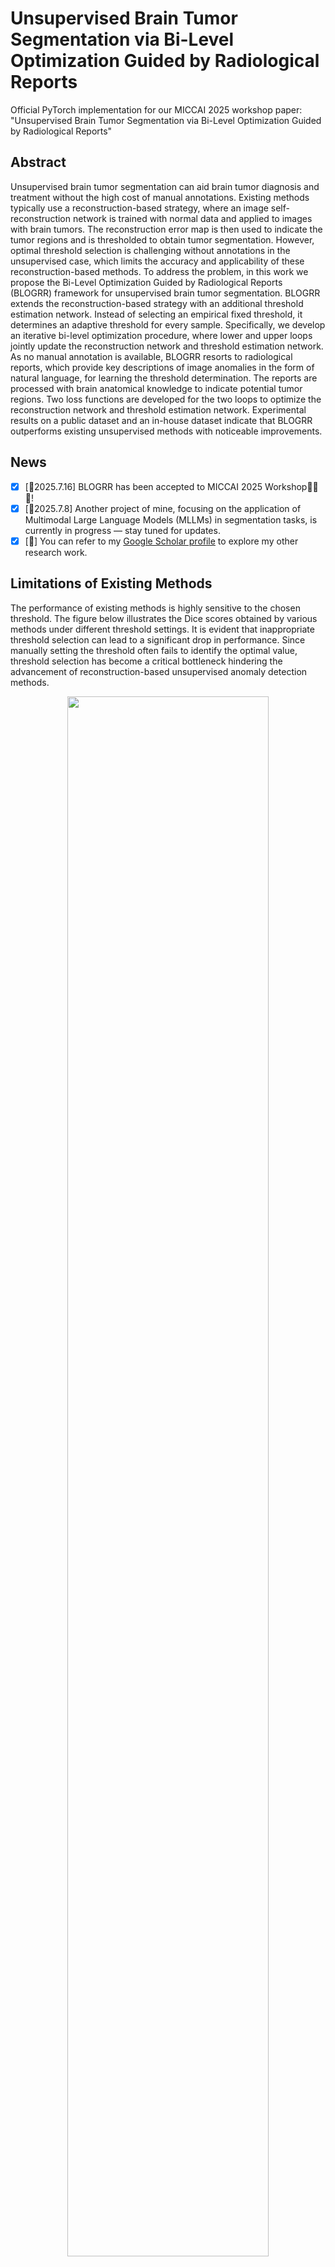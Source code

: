 # Unsupervised Brain Tumor Segmentation via Bi-Level Optimization Guided by Radiological Reports
Official PyTorch implementation for our MICCAI 2025 workshop paper: "Unsupervised Brain Tumor Segmentation via Bi-Level Optimization Guided by Radiological Reports"

## Abstract
Unsupervised brain tumor segmentation can aid brain tumor diagnosis and treatment without the high cost of manual annotations. Existing methods typically use a reconstruction-based strategy, where an image self-reconstruction network is trained with normal data and applied to images with brain tumors. The reconstruction error map is then used to indicate the tumor regions and is thresholded to obtain tumor segmentation. However, optimal threshold selection is challenging without annotations in the unsupervised case, which limits the accuracy and applicability of these reconstruction-based methods. To address the problem, in this work we propose the Bi-Level Optimization Guided by Radiological Reports (BLOGRR) framework for unsupervised brain tumor segmentation. BLOGRR extends the reconstruction-based strategy with an additional threshold estimation network. Instead of selecting an empirical fixed threshold, it determines an adaptive threshold for every sample. Specifically, we develop an iterative bi-level optimization procedure, where lower and upper loops jointly update the reconstruction network and threshold estimation network. As no manual annotation is available, BLOGRR resorts to radiological reports, which provide key descriptions of image anomalies in the form of natural language, for learning the threshold determination. The reports are processed with brain anatomical knowledge to indicate potential tumor regions. Two loss functions are developed for the two loops to optimize the reconstruction network and threshold estimation network. Experimental results on a public dataset and an in-house dataset indicate that BLOGRR outperforms existing unsupervised methods with noticeable improvements.

## News
- [x] [🚀2025.7.16] BLOGRR has been accepted to MICCAI 2025 Workshop🎉🎉🎉!
- [x] [🚀2025.7.8] Another project of mine, focusing on the application of Multimodal Large Language Models (MLLMs) in segmentation tasks, is currently in progress — stay tuned for updates.
- [x] [🚀] You can refer to my [Google Scholar profile](https://scholar.google.com/citations?user=HJp_ASEAAAAJ&hl=en) to explore my other research work.

## Limitations of Existing Methods
The performance of existing methods is highly sensitive to the chosen threshold. The figure below illustrates the Dice scores obtained by various methods under different threshold settings. It is evident that inappropriate threshold selection can lead to a significant drop in performance. Since manually setting the threshold often fails to identify the optimal value, threshold selection has become a critical bottleneck hindering the advancement of reconstruction-based unsupervised anomaly detection methods.
<p align="center"> <img src="imgs/Threshold_limitation.png" width="80%"> </p>

## Network structure
<p align="center"> <img src="imgs/model_figure.png" width="80%"> </p>

**Fig. 1.**  An overview of BLOGRR. BLOGRR consists of lower and upper loops, which jointly update the reconstruction network and threshold estimation network. Moreover, pseudo-labels are generated from radiological reports in the upper loops for updating the threshold estimation network. The lower and upper loops are performed iteratively.

## Training
### Data Preparation
#### First Stage
We begin by registering all the datasets used in the study—including HCP, BraTS, and the in-house dataset—to the MNI152 standard space.

#### Second Stage
Since BLOGRR currently only supports 2D images, while most medical data comes in 3D volumes, the second step involves converting each 3D volume into 2D slices along the axial plane. Given that the initial and final slices of medical scans often contain little to no meaningful information, we recommend selecting slices between indices 30 and 120. As a result, each 3D volume will yield 120 2D slice images. These images are then resized to a resolution of 128×128 pixels.

#### Third Stage
Finally, the processed data is organized into specific directories. The folder structure for the datasets used in our experiments is as follows: **final_test_data** contains the BraTS2021 dataset used for final testing; **HCP_train_data** and **In_house_data** contain the training data for the BLOGRR model, it is important to note that, at this stage, the seg folder under the In-house data directory does not yet contain any segmentation labels. This is because the In-house dataset we use includes only medical images and their corresponding radiology reports, which were written by experienced clinical experts and are stored in the TXT folder. In the following sections, we will explain in detail how to generate pseudo-labels from these reports.; **sample_test_data** is a small dataset used to monitor the BLOGRR training process in real time, which can be created by randomly sampling a subset of BraTS2021 data.
```
├── Dataset
│   ├── final_test_data
│   │   ├── img
│   │   └── seg
│   ├── HCP_train_data
│   │   └── img
│   ├── In_house_data
│   │   ├── img
│   │   └── seg
│   │   └── TXT
│   ├── sample_test_data
│   │   ├── img
│   │   └── seg
```

### Report-to-tumor mapping module
First, we provide a detailed explanation of the **Report-to-Tumor Mapping Module** described in our paper. Due to space limitations in the original version, this module was not thoroughly explained, which unfortunately contributed to the rejection of our paper in the earlier **IPMI 2025** submission.

The **in-house dataset** we use does not include manually annotated tumor regions. Instead, it contains only radiology reports, which are written by experienced clinicians and often include rich lesion-related information, such as location and appearance. Based on this, our core idea is to extract approximate lesion locations from the reports to generate pseudo labels.

Specifically, we created a **brain-region-to-ID mapping table** stored in **Get_pseudo_label/final_version.xlsx**. The first column contains brain region IDs; the second column specifies laterality (e.g., "left hemisphere" or "right hemisphere"); and the third to twelfth columns list commonly used radiological descriptors of each region, divided into Coarse Level and Fine Level descriptions. For details on how this table was constructed, please refer to our related work [X.Gao et al.](https://www.sciencedirect.com/science/article/pii/S0895611125000655)。

Next, by running the script **Get_pseudo_label/fine_grained_pseudo_label.py**, we convert the radiology reports in the **In_house_data/TXT** directory into pseudo labels, which are then saved in the In_house_data/seg directory:
```
python fine_grained_pseudo_label.py
```
Notably, the script is very simple — it primarily uses keyword matching and a series of conditional checks. Despite its simplicity, it proves to be a simple yet effective approach for generating reliable pseudo labels.


### Start Training
#### First Stage
After preparing your dataset, modify the dataset loading code in **dataload.py** according to your file naming convention. This part is quite straightforward, and you should be able to handle it easily!
Additionally, if you've stored your dataset in a custom directory structure rather than following the format described in the Data Preparation section, you'll need to update the dataset paths in the **get_config** function within **BLOGRR.py** accordingly.
#### Second Stage
Run the following command to start training. During the training process, you can monitor the results in real-time using wandb. You can either manually save the best-performing model or use the final epoch’s model. However, it's recommended to select the best model based on the wandb visualization to better reproduce the results presented in the paper.
```
python BLOGRR.py
```
#### Third Stage
After training is completed, you will find the trained reconstruction network in the **Save_model/lower directory**, and the trained threshold estimation network in the **Save_model/upper directory**.

### Start evaluting
You can switch between training and testing modes by directly modifying the **config.eval** parameter in **BLOGRR.py**. When **config.eval=True**, running **BLOGRR.py** performs testing; when **config.eval=False**, it performs training.
The figure below is the experimental results in the paper:

**Table 1.** Means and standard deviations of the Dice coefficient and HD95 of the segmentation results. The UB and SB results of the competing methods are shown. Asterisks indicate that the difference between BLOGRR and the competing method is statistically significant (***: p < 0.001, **: p < 0.01, *: p < 0.05) with Wilcoxon signed-rank tests. The best results are highlighted in bold.
<p align="center"> <img src="imgs/main_result.png" width="80%"> </p>

